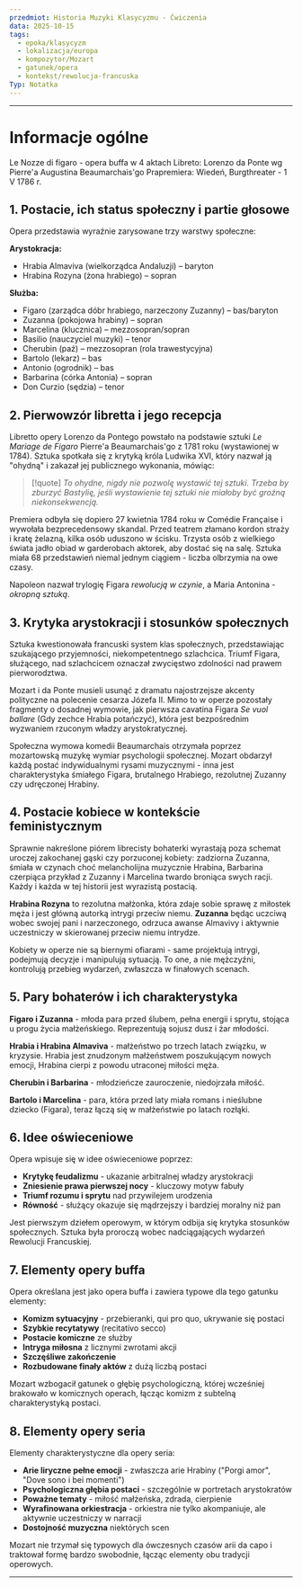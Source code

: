 ```yaml
---
przedmiot: Historia Muzyki Klasycyzmu - Ćwiczenia
data: 2025-10-15
tags:
  - epoka/klasycyzm
  - lokalizacja/europa
  - kompozytor/Mozart
  - gatunek/opera
  - kontekst/rewolucja-francuska
Typ: Notatka
---
```

---
# Informacje ogólne 
Le Nozze di figaro - opera buffa w 4 aktach
Libreto: Lorenzo da Ponte wg Pierre'a Augustina Beaumarchais'go
Prapremiera: Wiedeń, Burgthreater - 1 V 1786 r.
## **1. Postacie, ich status społeczny i partie głosowe**

Opera przedstawia wyraźnie zarysowane trzy warstwy społeczne:

**Arystokracja:**

- Hrabia Almaviva (wielkorządca Andaluzji) – baryton
- Hrabina Rozyna (żona hrabiego) – sopran

**Służba:**

- Figaro (zarządca dóbr hrabiego, narzeczony Zuzanny) – bas/baryton
- Zuzanna (pokojowa hrabiny) – sopran
- Marcelina (klucznica) – mezzosopran/sopran
- Basilio (nauczyciel muzyki) – tenor
- Cherubin (paź) – mezzosopran (rola trawestycyjna)
- Bartolo (lekarz) – bas
- Antonio (ogrodnik) – bas
- Barbarina (córka Antonia) – sopran
- Don Curzio (sędzia) – tenor

## **2. Pierwowzór libretta i jego recepcja**

Libretto opery Lorenzo da Pontego powstało na podstawie sztuki *Le Mariage de Figaro* Pierre'a Beaumarchais'go z 1781 roku (wystawionej w 1784). Sztuka spotkała się z krytyką króla Ludwika XVI, który nazwał ją "ohydną" i zakazał jej publicznego wykonania, mówiąc:
>[!quote]
>*To ohydne, nigdy nie pozwolę wystawić tej sztuki. 
>Trzeba by zburzyć Bastylię, jeśli wystawienie tej sztuki nie miałoby być groźną niekonsekwencją.*

Premiera odbyła się dopiero 27 kwietnia 1784 roku w Comédie Française i wywołała bezprecedensowy skandal. Przed teatrem złamano kordon straży i kratę żelazną, kilka osób uduszono w ścisku. Trzysta osób z wielkiego świata jadło obiad w garderobach aktorek, aby dostać się na salę. Sztuka miała 68 przedstawień niemal jednym ciągiem - liczba olbrzymia na owe czasy.

Napoleon nazwał trylogię Figara *rewolucją w czynie*, a Maria Antonina - *okropną sztuką*.

## **3. Krytyka arystokracji i stosunków społecznych**

Sztuka kwestionowała francuski system klas społecznych, przedstawiając szukającego przyjemności, niekompetentnego szlachcica. Triumf Figara, służącego, nad szlachcicem oznaczał zwycięstwo zdolności nad prawem pierworodztwa.

Mozart i da Ponte musieli usunąć z dramatu najostrzejsze akcenty polityczne na polecenie cesarza Józefa II. Mimo to w operze pozostały fragmenty o dosadnej wymowie, jak pierwsza cavatina Figara *Se vuol ballare* (Gdy zechce Hrabia potańczyć), która jest bezpośrednim wyzwaniem rzuconym władzy arystokratycznej.

Społeczna wymowa komedii Beaumarchais otrzymała poprzez mozartowską muzykę wymiar psychologii społecznej. Mozart obdarzył każdą postać indywidualnymi rysami muzycznymi - inna jest charakterystyka śmiałego Figara, brutalnego Hrabiego, rezolutnej Zuzanny czy udręczonej Hrabiny.

## **4. Postacie kobiece w kontekście feministycznym**

Sprawnie nakreślone piórem librecisty bohaterki wyrastają poza schemat uroczej zakochanej gąski czy porzuconej kobiety: zadziorna Zuzanna, śmiała w czynach choć melancholijna muzycznie Hrabina, Barbarina czerpiąca przykład z Zuzanny i Marcelina twardo broniąca swych racji. Każdy i każda w tej historii jest wyrazistą postacią.

**Hrabina Rozyna** to rezolutna małżonka, która zdaje sobie sprawę z miłostek męża i jest główną autorką intrygi przeciw niemu. **Zuzanna** będąc uczciwą wobec swojej pani i narzeczonego, odrzuca awanse Almavivy i aktywnie uczestniczy w skierowanej przeciw niemu intrydze.

Kobiety w operze nie są biernymi ofiarami - same projektują intrygi, podejmują decyzje i manipulują sytuacją. To one, a nie mężczyźni, kontrolują przebieg wydarzeń, zwłaszcza w finałowych scenach.

## **5. Pary bohaterów i ich charakterystyka**

**Figaro i Zuzanna** - młoda para przed ślubem, pełna energii i sprytu, stojąca u progu życia małżeńskiego. Reprezentują sojusz dusz i żar młodości.

**Hrabia i Hrabina Almaviva** - małżeństwo po trzech latach związku, w kryzysie. Hrabia jest znudzonym małżeństwem poszukującym nowych emocji, Hrabina cierpi z powodu utraconej miłości męża.

**Cherubin i Barbarina** - młodzieńcze zauroczenie, niedojrzała miłość.

**Bartolo i Marcelina** - para, która przed laty miała romans i nieślubne dziecko (Figara), teraz łączą się w małżeństwie po latach rozłąki.

## **6. Idee oświeceniowe**

Opera wpisuje się w idee oświeceniowe poprzez:

- **Krytykę feudalizmu** - ukazanie arbitralnej władzy arystokracji
- **Zniesienie prawa pierwszej nocy** - kluczowy motyw fabuły
- **Triumf rozumu i sprytu** nad przywilejem urodzenia
- **Równość** - służący okazuje się mądrzejszy i bardziej moralny niż pan

Jest pierwszym dziełem operowym, w którym odbija się krytyka stosunków społecznych. Sztuka była proroczą wobec nadciągających wydarzeń Rewolucji Francuskiej.

## **7. Elementy opery buffa**

Opera określana jest jako opera buffa i zawiera typowe dla tego gatunku elementy:

- **Komizm sytuacyjny** - przebieranki, qui pro quo, ukrywanie się postaci
- **Szybkie recytatywy** (recitativo secco)
- **Postacie komiczne** ze służby
- **Intryga miłosna** z licznymi zwrotami akcji
- **Szczęśliwe zakończenie**
- **Rozbudowane finały aktów** z dużą liczbą postaci

Mozart wzbogacił gatunek o głębię psychologiczną, której wcześniej brakowało w komicznych operach, łącząc komizm z subtelną charakterystyką postaci.

## **8. Elementy opery seria**

Elementy charakterystyczne dla opery seria:

- **Arie liryczne pełne emocji** - zwłaszcza arie Hrabiny ("Porgi amor", "Dove sono i bei momenti")
- **Psychologiczna głębia postaci** - szczególnie w portretach arystokratów
- **Poważne tematy** - miłość małżeńska, zdrada, cierpienie
- **Wyrafinowana orkiestracja** - orkiestra nie tylko akompaniuje, ale aktywnie uczestniczy w narracji
- **Dostojność muzyczna** niektórych scen

Mozart nie trzymał się typowych dla ówczesnych czasów arii da capo i traktował formę bardzo swobodnie, łącząc elementy obu tradycji operowych.

---
